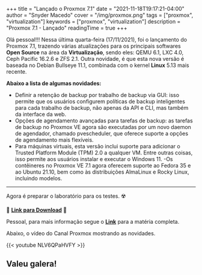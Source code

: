 +++
title = "Lançado o Proxmox 7.1"
date = "2021-11-18T19:17:21-04:00"
author = "Snyder Macedo"
cover = "/img/proxmox.png"
tags = ["proxmox", "virtualization"]
keywords = ["proxmox", "virtualization"]
description = "Proxmox 7.1 - Lançado"
readingTime = true
+++

Olá pessoal!!!
Nessa última quarta-feira (17/11/2021), foi o lançamento do Proxmox 7.1, trazendo várias atualizações para os principais softwares **Open Source** na área da **Virtualização**, sendo eles: QEMU 6.1, LXC 4.0, Ceph Pacific 16.2.6 e ZFS 2.1. Outra novidade, é que esta nova versão é baseada no Debian Bullseye 11.1, combinada com o kernel **Linux** 5.13 mais recente.

**Abaixo a lista de algumas novidades:**

- Definir a retenção de backup por trabalho de backup via GUI: isso permite que os usuários configurem políticas de backup inteligentes para cada trabalho de backup, não apenas da API e CLI, mas também da interface da web.
- Opções de agendamento avançadas para tarefas de backup: as tarefas de backup no Proxmox VE agora são executadas por um novo daemon de agendador, chamado pvescheduler, que oferece suporte a opções de agendamento mais flexíveis.
- Para máquinas virtuais, esta versão inclui suporte para adicionar o Trusted Platform Module (TPM) 2.0 a qualquer VM. Entre outras coisas, isso permite aos usuários instalar e executar o Windows 11.
-Os contêineres no Proxmox VE 7.1 agora oferecem suporte ao Fedora 35 e ao Ubuntu 21.10, bem como às distribuições AlmaLinux e Rocky Linux, incluindo modelos.

---

Agora é preparar o laboratório para os testes. ☢️

💾 **[Link para Download](https://www.proxmox.com/en/downloads/item/proxmox-ve-7-1-iso-installer)** 💾

Pessoal, para mais informação segue o **[Link](https://www.proxmox.com/en/news/press-releases/proxmox-virtual-environment-7-1-released)** para a matéria completa.

Abaixo, o vídeo do Canal Proxmox mostrando as novidades.

{{< youtube NLV6QPaHVFY >}}

Valeu galera!
-
